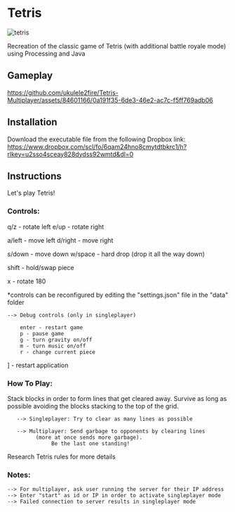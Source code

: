 # Tetris

![tetris](https://github.com/ukulele2fire/Tetris-Multiplayer/assets/84601166/4646fdf7-2b4b-439e-9ec5-bdd22f2c6f59)

Recreation of the classic game of Tetris (with additional battle royale mode) using Processing and Java

## Gameplay

https://github.com/ukulele2fire/Tetris-Multiplayer/assets/84601166/0a191f35-6de3-46e2-ac7c-f5ff769adb06

## Installation

Download the executable file from the following Dropbox link: https://www.dropbox.com/scl/fo/6qam24hno8cmytdtbkrc1/h?rlkey=u2sso4sceay828dydss92wmtd&dl=0

## Instructions

Let's play Tetris!

### Controls:

q/z - rotate left
e/up - rotate right

a/left - move left
d/right - move right

s/down - move down
w/space - hard drop (drop it all the way down)

shift - hold/swap piece

x - rotate 180

*controls can be reconfigured by editing the
 "settings.json" file in the "data" folder

	--> Debug controls (only in singleplayer)
		
		enter - restart game
		p - pause game
		g - turn gravity on/off
		m - turn music on/off
		r - change current piece

] - restart application


### How To Play:

Stack blocks in order to form lines that get cleared away. 
Survive as long as possible avoiding the blocks stacking 
to the top of the grid.

       --> Singleplayer: Try to clear as many lines as possible

       --> Multiplayer: Send garbage to opponents by clearing lines
			 (more at once sends more garbage). 
		          Be the last one standing!

Research Tetris rules for more details

### Notes:

    --> For multiplayer, ask user running the server for their IP address
    --> Enter "start" as id or IP in order to activate singleplayer mode
    --> Failed connection to server results in singleplayer mode



